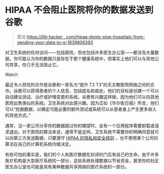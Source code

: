 # HIPAA 不会阻止医院将你的数据发送到谷歌

> 原文:[https://life hacker . com/hipaa-donts-stop-hospitals-from-sending-your-data-to-g-1839806393](https://lifehacker.com/hipaa-doesnt-stop-hospitals-from-sending-your-data-to-g-1839806393)

对卫生系统的任何访问——包括医院，但也包括许多医生办公室——都涉及大量数据。你可能认为你的数据只是存在于那个健康系统中，但事实上他们可以与其他公司共享，你几乎无法阻止它。

Watch

最近令人担忧的合作是谷歌和一家名为“提升 T2 T3”的天主教医院网络之间的合作。谷歌可以获得患者的个人信息，包括姓名和病史。他们的目标是创建一个可以自动建议测试、治疗或护理变更的系统。谷歌有兴趣这样做，因为他们可以向其他医院出售类似的系统。卫生系统对此感兴趣，因为正如《华尔街日报》所言，他们可以“挖掘数据，以确定可能必要的额外测试或系统可以从患者身上产生更多收入的其他方式。”

通常，当一家公司分享你的数据超过你的期望时，会有一个应用程序需要卸载或请求退出。对于医院的算法来说，通常不是这样。卫生系统不需要你的明确同意就可以向第三方发送数据，只要遵守 [HIPAA 的隐私和安全规则](https://www.hhs.gov/hipaa/for-professionals/security/laws-regulations/index.html) ，也不使用某个公司的算法在自己的计算机系统内做决定。

有些可怕的事实是，我们的个人和医疗数据在封闭的门后有自己的生命。由于许多医疗机构是大型医疗系统的一部分，这些系统处理数据以节省资金，甚至你的社区医生办公室也可能是具有某种数据共享网络的医疗系统的一部分。